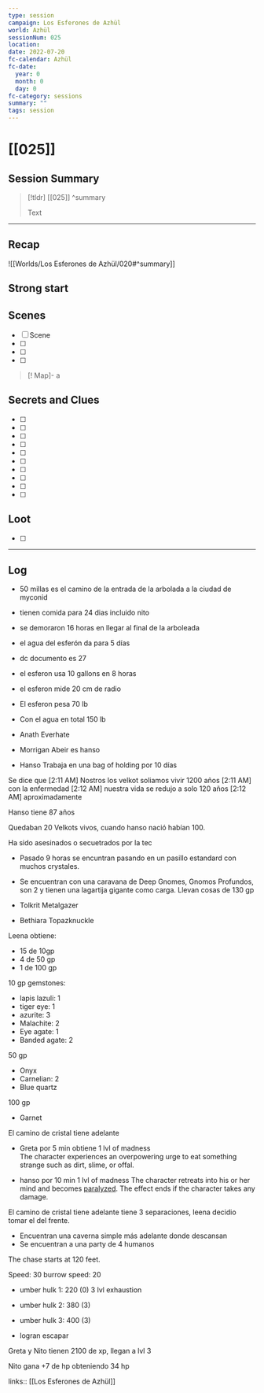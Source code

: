 ```yaml
---
type: session
campaign: Los Esferones de Azhül
world: Azhül
sessionNum: 025
location: 
date: 2022-07-20
fc-calendar: Azhül
fc-date:
  year: 0
  month: 0
  day: 0
fc-category: sessions
summary: ""
tags: session
---
```


# [[025]]
## Session Summary

> [!tldr] [[025]]
>  ^summary
> 
>  Text

---


## Recap

![[Worlds/Los Esferones de Azhül/020#^summary]]

## Strong start

> 

## Scenes

- [ ] Scene
- [ ] 
- [ ] 
- [ ] 

>[! Map]-
>a 


## Secrets and Clues

- [ ] 
- [ ] 
- [ ] 
- [ ] 
- [ ] 
- [ ] 
- [ ] 
- [ ] 
- [ ] 
- [ ] 

## Loot

- [ ] 

---

## Log

- 50 millas es el camino de la entrada de la arbolada a la ciudad de myconid 
- tienen comida para 24 dias incluido nito
- se demoraron 16 horas en llegar al final de la arboleada
- el agua del esferón da para 5 días
- dc documento es 27
- el esferon usa 10 gallons en 8 horas
- el esferon mide 20 cm de radio
- El esferon pesa 70 lb
- Con el agua en total 150 lb

- Anath Everhate  
- Morrigan Abeir es hanso
- Hanso Trabaja en una bag of holding por 10 días

Se dice que
[2:11 AM]
Nostros los velkot soliamos vivir 1200 años
[2:11 AM]
con la enfermedad
[2:12 AM]
nuestra vida se redujo a solo 120 años
[2:12 AM]
aproximadamente


Hanso tiene 87 años

Quedaban 20 Velkots vivos, cuando hanso nació habían 100.

Ha sido asesinados o secuetrados por la tec


- Pasado 9 horas se encuntran pasando en un pasillo estandard con muchos crystales.
- Se encuentran con una caravana de Deep Gnomes, Gnomos Profundos, son 2 y tienen una lagartija gigante como carga. Llevan cosas de 130 gp

- Tolkrit Metalgazer
- Bethiara Topazknuckle


Leena obtiene: 
- 15 de 10gp
- 4 de 50 gp
- 1 de 100 gp

10 gp gemstones:
- lapis lazuli: 1
- tiger eye: 1
- azurite: 3
- Malachite: 2
- Eye agate: 1
- Banded agate: 2

50 gp 
- Onyx
- Carnelian: 2
- Blue quartz

100 gp
- Garnet

El camino de cristal tiene adelante


- Greta por 5 min obtiene  1 lvl of madness  
The character experiences an overpowering urge to eat something strange such as dirt, slime, or offal.

- hanso por 10 min 1 lvl of madness 
The character retreats into his or her mind and becomes [paralyzed](https://5e.tools/conditionsdiseases.html#paralyzed_phb). The effect ends if the character takes any damage.


El camino de cristal tiene adelante tiene 3 separaciones, leena decidio tomar el del frente.


- Encuentran una caverna simple más adelante donde descansan
- Se encuentran a una party de 4 humanos


The chase starts at 120 feet.

Speed: 30 
burrow speed: 20 



- umber hulk 1: 220  (0) 3 lvl exhaustion


- umber hulk 2: 380 (3)
- umber hulk 3: 400 (3)



- logran escapar

Greta y Nito tienen 2100 de xp, llegan a lvl 3

Nito gana +7 de hp obteniendo 34 hp



links:: [[Los Esferones de Azhül]]
